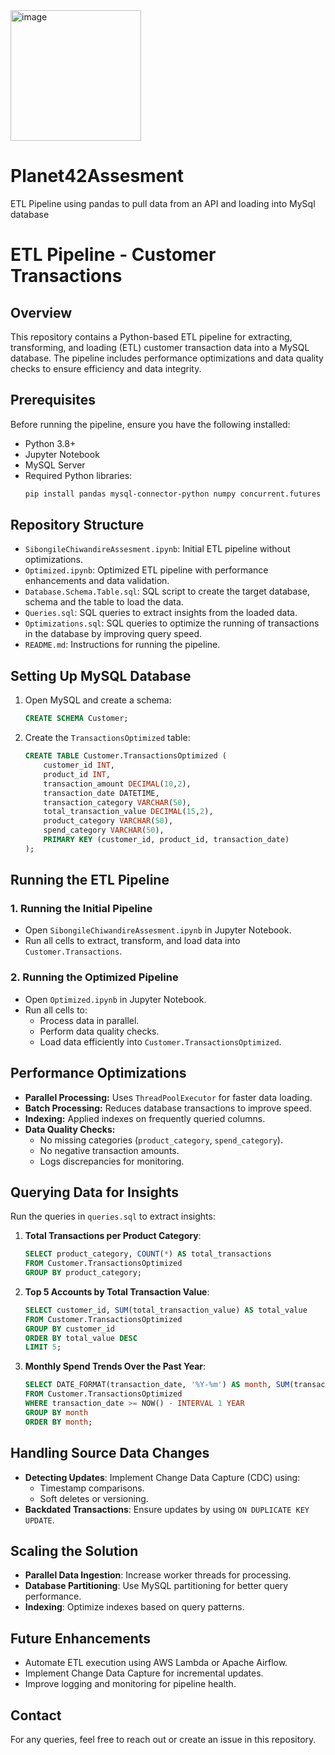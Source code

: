 <img width="209" alt="image" src="https://github.com/user-attachments/assets/343ec296-c453-476c-9a45-0c8039d1a003" />

# Planet42Assesment
ETL Pipeline using pandas to pull data from an API and loading into MySql database

# ETL Pipeline - Customer Transactions

## Overview
This repository contains a Python-based ETL pipeline for extracting, transforming, and loading (ETL) customer transaction data into a MySQL database. The pipeline includes performance optimizations and data quality checks to ensure efficiency and data integrity.

## Prerequisites
Before running the pipeline, ensure you have the following installed:
- Python 3.8+
- Jupyter Notebook
- MySQL Server
- Required Python libraries:
  ```bash
  pip install pandas mysql-connector-python numpy concurrent.futures requests
  ```

## Repository Structure
- `SibongileChiwandireAssesment.ipynb`: Initial ETL pipeline without optimizations.
- `Optimized.ipynb`: Optimized ETL pipeline with performance enhancements and data validation.
- `Database.Schema.Table.sql`: SQL script to create the target database, schema and the table to load the data.
- `Queries.sql`: SQL queries to extract insights from the loaded data.
- `Optimizations.sql`: SQL queries to optimize the running of transactions in the database by improving query speed.
- `README.md`: Instructions for running the pipeline.

## Setting Up MySQL Database
1. Open MySQL and create a schema:
   ```sql
   CREATE SCHEMA Customer;
   ```
2. Create the `TransactionsOptimized` table:
   ```sql
   CREATE TABLE Customer.TransactionsOptimized (
       customer_id INT,
       product_id INT,
       transaction_amount DECIMAL(10,2),
       transaction_date DATETIME,
       transaction_category VARCHAR(50),
       total_transaction_value DECIMAL(15,2),
       product_category VARCHAR(50),
       spend_category VARCHAR(50),
       PRIMARY KEY (customer_id, product_id, transaction_date)
   );
   ```

## Running the ETL Pipeline
### 1. Running the Initial Pipeline
- Open `SibongileChiwandireAssesment.ipynb` in Jupyter Notebook.
- Run all cells to extract, transform, and load data into `Customer.Transactions`.

### 2. Running the Optimized Pipeline
- Open `Optimized.ipynb` in Jupyter Notebook.
- Run all cells to:
  - Process data in parallel.
  - Perform data quality checks.
  - Load data efficiently into `Customer.TransactionsOptimized`.

## Performance Optimizations
- **Parallel Processing:** Uses `ThreadPoolExecutor` for faster data loading.
- **Batch Processing:** Reduces database transactions to improve speed.
- **Indexing:** Applied indexes on frequently queried columns.
- **Data Quality Checks:**
  - No missing categories (`product_category`, `spend_category`).
  - No negative transaction amounts.
  - Logs discrepancies for monitoring.

## Querying Data for Insights
Run the queries in `queries.sql` to extract insights:
1. **Total Transactions per Product Category**:
   ```sql
   SELECT product_category, COUNT(*) AS total_transactions
   FROM Customer.TransactionsOptimized
   GROUP BY product_category;
   ```
2. **Top 5 Accounts by Total Transaction Value**:
   ```sql
   SELECT customer_id, SUM(total_transaction_value) AS total_value
   FROM Customer.TransactionsOptimized
   GROUP BY customer_id
   ORDER BY total_value DESC
   LIMIT 5;
   ```
3. **Monthly Spend Trends Over the Past Year**:
   ```sql
   SELECT DATE_FORMAT(transaction_date, '%Y-%m') AS month, SUM(transaction_amount) AS total_spend
   FROM Customer.TransactionsOptimized
   WHERE transaction_date >= NOW() - INTERVAL 1 YEAR
   GROUP BY month
   ORDER BY month;
   ```

## Handling Source Data Changes
- **Detecting Updates**: Implement Change Data Capture (CDC) using:
  - Timestamp comparisons.
  - Soft deletes or versioning.
- **Backdated Transactions**: Ensure updates by using `ON DUPLICATE KEY UPDATE`.

## Scaling the Solution
- **Parallel Data Ingestion**: Increase worker threads for processing.
- **Database Partitioning**: Use MySQL partitioning for better query performance.
- **Indexing**: Optimize indexes based on query patterns.

## Future Enhancements
- Automate ETL execution using AWS Lambda or Apache Airflow.
- Implement Change Data Capture for incremental updates.
- Improve logging and monitoring for pipeline health.

## Contact
For any queries, feel free to reach out or create an issue in this repository.



